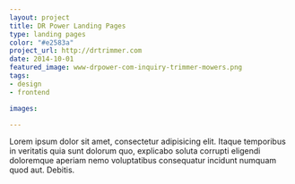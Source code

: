 ```yaml
---
layout: project
title: DR Power Landing Pages
type: landing pages
color: "#e2583a"
project_url: http://drtrimmer.com
date: 2014-10-01
featured_image: www-drpower-com-inquiry-trimmer-mowers.png
tags:
- design
- frontend

images:

---
```


Lorem ipsum dolor sit amet, consectetur adipisicing elit. Itaque temporibus in veritatis quia sunt dolorum quo, explicabo soluta corrupti eligendi doloremque aperiam nemo voluptatibus consequatur incidunt numquam quod aut. Debitis.